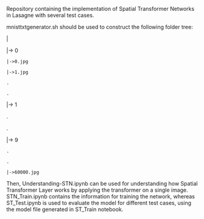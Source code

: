 Repository containing the implementation of Spatial Transformer Networks in Lasagne with several test cases.

mnisttxtgenerator.sh should be used to construct the following folder tree:

|


|-> 0

    |->0.jpg

    |->1.jpg

    .

    .

|-> 1

.

.

|-> 9

    .

    .

    |->60000.jpg

Then, Understanding-STN.ipynb can be used for understanding how Spatial Transformer Layer works by applying the transformer on a single image. STN_Train.ipynb contains the information for training the network, whereas ST_Test.ipynb is used to evaluate the model for different test cases, using the model file generated in ST_Train notebook. 
